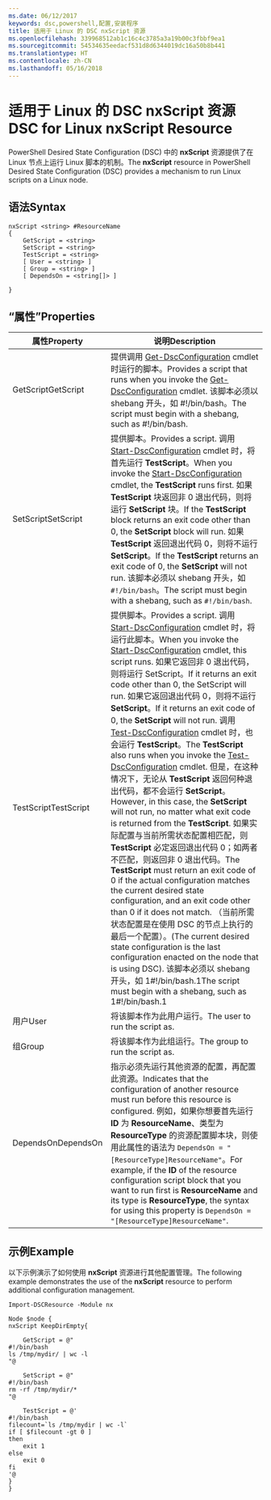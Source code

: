 ```yaml
---
ms.date: 06/12/2017
keywords: dsc,powershell,配置,安装程序
title: 适用于 Linux 的 DSC nxScript 资源
ms.openlocfilehash: 339968512ab1c16c4c3785a3a19b00c3fbbf9ea1
ms.sourcegitcommit: 54534635eedacf531d8d6344019dc16a50b8b441
ms.translationtype: HT
ms.contentlocale: zh-CN
ms.lasthandoff: 05/16/2018
---
```

# <a name="dsc-for-linux-nxscript-resource"></a><span data-ttu-id="6876b-103">适用于 Linux 的 DSC nxScript 资源</span><span class="sxs-lookup"><span data-stu-id="6876b-103">DSC for Linux nxScript Resource</span></span>

<span data-ttu-id="6876b-104">PowerShell Desired State Configuration (DSC) 中的 **nxScript** 资源提供了在 Linux 节点上运行 Linux 脚本的机制。</span><span class="sxs-lookup"><span data-stu-id="6876b-104">The **nxScript** resource in PowerShell Desired State Configuration (DSC) provides a mechanism to run Linux scripts on a Linux node.</span></span>

## <a name="syntax"></a><span data-ttu-id="6876b-105">语法</span><span class="sxs-lookup"><span data-stu-id="6876b-105">Syntax</span></span>

```
nxScript <string> #ResourceName
{
    GetScript = <string>
    SetScript = <string>
    TestScript = <string>
    [ User = <string> ]
    [ Group = <string> ]
    [ DependsOn = <string[]> ]

}
```

## <a name="properties"></a><span data-ttu-id="6876b-106">“属性”</span><span class="sxs-lookup"><span data-stu-id="6876b-106">Properties</span></span>

|  <span data-ttu-id="6876b-107">属性</span><span class="sxs-lookup"><span data-stu-id="6876b-107">Property</span></span> |  <span data-ttu-id="6876b-108">说明</span><span class="sxs-lookup"><span data-stu-id="6876b-108">Description</span></span> |
|---|---|
| <span data-ttu-id="6876b-109">GetScript</span><span class="sxs-lookup"><span data-stu-id="6876b-109">GetScript</span></span>| <span data-ttu-id="6876b-110">提供调用 [Get-DscConfiguration](https://technet.microsoft.com/en-us/library/dn521625.aspx) cmdlet 时运行的脚本。</span><span class="sxs-lookup"><span data-stu-id="6876b-110">Provides a script that runs when you invoke the [Get-DscConfiguration](https://technet.microsoft.com/en-us/library/dn521625.aspx) cmdlet.</span></span> <span data-ttu-id="6876b-111">该脚本必须以 shebang 开头，如 #!/bin/bash。</span><span class="sxs-lookup"><span data-stu-id="6876b-111">The script must begin with a shebang, such as #!/bin/bash.</span></span>|
| <span data-ttu-id="6876b-112">SetScript</span><span class="sxs-lookup"><span data-stu-id="6876b-112">SetScript</span></span>| <span data-ttu-id="6876b-113">提供脚本。</span><span class="sxs-lookup"><span data-stu-id="6876b-113">Provides a script.</span></span> <span data-ttu-id="6876b-114">调用 [Start-DscConfiguration](https://technet.microsoft.com/en-us/library/dn521623.aspx) cmdlet 时，将首先运行 **TestScript**。</span><span class="sxs-lookup"><span data-stu-id="6876b-114">When you invoke the [Start-DscConfiguration](https://technet.microsoft.com/en-us/library/dn521623.aspx) cmdlet, the **TestScript** runs first.</span></span> <span data-ttu-id="6876b-115">如果 **TestScript** 块返回非 0 退出代码，则将运行 **SetScript** 块。</span><span class="sxs-lookup"><span data-stu-id="6876b-115">If the **TestScript** block returns an exit code other than 0, the **SetScript** block will run.</span></span> <span data-ttu-id="6876b-116">如果 **TestScript** 返回退出代码 0，则将不运行 **SetScript**。</span><span class="sxs-lookup"><span data-stu-id="6876b-116">If the **TestScript** returns an exit code of 0, the **SetScript** will not run.</span></span> <span data-ttu-id="6876b-117">该脚本必须以 shebang 开头，如 `#!/bin/bash`。</span><span class="sxs-lookup"><span data-stu-id="6876b-117">The script must begin with a shebang, such as `#!/bin/bash`.</span></span>|
| <span data-ttu-id="6876b-118">TestScript</span><span class="sxs-lookup"><span data-stu-id="6876b-118">TestScript</span></span>| <span data-ttu-id="6876b-119">提供脚本。</span><span class="sxs-lookup"><span data-stu-id="6876b-119">Provides a script.</span></span> <span data-ttu-id="6876b-120">调用 [Start-DscConfiguration](https://technet.microsoft.com/en-us/library/dn521623.aspx) cmdlet 时，将运行此脚本。</span><span class="sxs-lookup"><span data-stu-id="6876b-120">When you invoke the [Start-DscConfiguration](https://technet.microsoft.com/en-us/library/dn521623.aspx) cmdlet, this script runs.</span></span> <span data-ttu-id="6876b-121">如果它返回非 0 退出代码，则将运行 SetScript。</span><span class="sxs-lookup"><span data-stu-id="6876b-121">If it returns an exit code other than 0, the SetScript will run.</span></span> <span data-ttu-id="6876b-122">如果它返回退出代码 0，则将不运行 **SetScript**。</span><span class="sxs-lookup"><span data-stu-id="6876b-122">If it returns an exit code of 0, the **SetScript** will not run.</span></span> <span data-ttu-id="6876b-123">调用 [Test-DscConfiguration](https://technet.microsoft.com/en-us/library/dn407382.aspx) cmdlet 时，也会运行 **TestScript**。</span><span class="sxs-lookup"><span data-stu-id="6876b-123">The **TestScript** also runs when you invoke the [Test-DscConfiguration](https://technet.microsoft.com/en-us/library/dn407382.aspx) cmdlet.</span></span> <span data-ttu-id="6876b-124">但是，在这种情况下，无论从 **TestScript** 返回何种退出代码，都不会运行 **SetScript**。</span><span class="sxs-lookup"><span data-stu-id="6876b-124">However, in this case, the **SetScript** will not run, no matter what exit code is returned from the **TestScript**.</span></span> <span data-ttu-id="6876b-125">如果实际配置与当前所需状态配置相匹配，则 **TestScript** 必定返回退出代码 0；如两者不匹配，则返回非 0 退出代码。</span><span class="sxs-lookup"><span data-stu-id="6876b-125">The **TestScript** must return an exit code of 0 if the actual configuration matches the current desired state configuration, and an exit code other than 0 if it does not match.</span></span> <span data-ttu-id="6876b-126">（当前所需状态配置是在使用 DSC 的节点上执行的最后一个配置）。</span><span class="sxs-lookup"><span data-stu-id="6876b-126">(The current desired state configuration is the last configuration enacted on the node that is using DSC).</span></span> <span data-ttu-id="6876b-127">该脚本必须以 shebang 开头，如 1#!/bin/bash.1</span><span class="sxs-lookup"><span data-stu-id="6876b-127">The script must begin with a shebang, such as 1#!/bin/bash.1</span></span>|
| <span data-ttu-id="6876b-128">用户</span><span class="sxs-lookup"><span data-stu-id="6876b-128">User</span></span>| <span data-ttu-id="6876b-129">将该脚本作为此用户运行。</span><span class="sxs-lookup"><span data-stu-id="6876b-129">The user to run the script as.</span></span>|
| <span data-ttu-id="6876b-130">组</span><span class="sxs-lookup"><span data-stu-id="6876b-130">Group</span></span>| <span data-ttu-id="6876b-131">将该脚本作为此组运行。</span><span class="sxs-lookup"><span data-stu-id="6876b-131">The group to run the script as.</span></span>|
| <span data-ttu-id="6876b-132">DependsOn</span><span class="sxs-lookup"><span data-stu-id="6876b-132">DependsOn</span></span> | <span data-ttu-id="6876b-133">指示必须先运行其他资源的配置，再配置此资源。</span><span class="sxs-lookup"><span data-stu-id="6876b-133">Indicates that the configuration of another resource must run before this resource is configured.</span></span> <span data-ttu-id="6876b-134">例如，如果你想要首先运行 **ID** 为 **ResourceName**、类型为 **ResourceType** 的资源配置脚本块，则使用此属性的语法为 `DependsOn = "[ResourceType]ResourceName"`。</span><span class="sxs-lookup"><span data-stu-id="6876b-134">For example, if the **ID** of the resource configuration script block that you want to run first is **ResourceName** and its type is **ResourceType**, the syntax for using this property is `DependsOn = "[ResourceType]ResourceName"`.</span></span>|

## <a name="example"></a><span data-ttu-id="6876b-135">示例</span><span class="sxs-lookup"><span data-stu-id="6876b-135">Example</span></span>

<span data-ttu-id="6876b-136">以下示例演示了如何使用 **nxScript** 资源进行其他配置管理。</span><span class="sxs-lookup"><span data-stu-id="6876b-136">The following example demonstrates the use of the **nxScript** resource to perform additional configuration management.</span></span>

```
Import-DSCResource -Module nx

Node $node {
nxScript KeepDirEmpty{

    GetScript = @"
#!/bin/bash
ls /tmp/mydir/ | wc -l
"@

    SetScript = @"
#!/bin/bash
rm -rf /tmp/mydir/*
"@

    TestScript = @'
#!/bin/bash
filecount=`ls /tmp/mydir | wc -l`
if [ $filecount -gt 0 ]
then
    exit 1
else
    exit 0
fi
'@
}
}
```